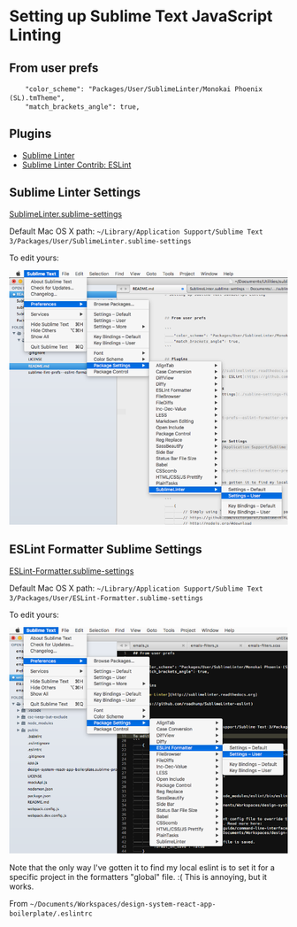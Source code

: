# Setting up Sublime Text JavaScript Linting



## From user prefs

```
	"color_scheme": "Packages/User/SublimeLinter/Monokai Phoenix (SL).tmTheme",
	"match_brackets_angle": true,
```

## Plugins

 - [Sublime Linter](http://sublimelinter.readthedocs.org)
 - [Sublime Linter Contrib: ESLint](https://github.com/roadhump/SublimeLinter-eslint)

## Sublime Linter Settings

[SublimeLinter.sublime-settings](./sublime-settings-files/SublimeLinter.sublime-settings)

Default Mac OS X path: `~/Library/Application Support/Sublime Text 3/Packages/User/SublimeLinter.sublime-settings`

To edit yours:

![Alt text](./images/sublime-lint-prefs--sublime-linter-prefs-mousing.png "Sublime Text Linting: Mousing to the Sublime Linter Preferences")



## ESLint Formatter Sublime Settings

[ESLint-Formatter.sublime-settings](./sublime-settings-files/ESLint-Formatter.sublime-settings)

Default Mac OS X path: `~/Library/Application Support/Sublime Text 3/Packages/User/ESLint-Formatter.sublime-settings`

To edit yours:

![Alt text](./images/sublime-lint-prefs--eslint-formatter-prefs-mousing.png "Sublime Text Linting: Mousing to the ESLint Formatter Preferences")

Note that the only way I've gotten it to find my local eslint is to set it for a specific project in the formatters "global" file. :( This is annoying, but it works.




From `~/Documents/Workspaces/design-system-react-app-boilerplate/.eslintrc`
